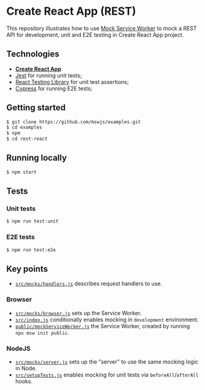 # Create React App (REST)

This repository illustrates how to use [Mock Service Worker](https://github.com/mswjs/msw) to mock a REST API for development, unit and E2E testing in Create React App project.

## Technologies

- [**Create React App**](https://create-react-app.dev)
- [Jest](https://jestjs.io) for running unit tests;
- [React Testing Library](https://github.com/testing-library/react-testing-library) for unit test assertions;
- [Cypress](https://cypress.io) for running E2E tests;

## Getting started

```bash
$ git clone https://github.com/mswjs/examples.git
$ cd examples
$ npm
$ cd rest-react
```

## Running locally

```bash
$ npm start
```

## Tests

### Unit tests

```bash
$ npm run test:unit
```

### E2E tests

```bash
$ npm run test:e2e
```

## Key points

- [`src/mocks/handlers.js`](src/mocks/handlers.js) describes request handlers to use.

### Browser

- [`src/mocks/browser.js`](src/mocks/browser.js) sets up the Service Worker.
- [`src/index.js`](src/index.js) conditionally enables mocking in `development` environment.
- [`public/mockServiceWorker.js`](public/mockServiceWorker.js) the Service Worker, created by running `npx msw init public`.

### NodeJS

- [`src/mocks/server.js`](src/mocks/server.js) sets up the "server" to use the same mocking logic in Node.
- [`src/setupTests.js`](src/setupTests.js) enables mocking for unit tests via `beforeAll`/`afterAll` hooks.
